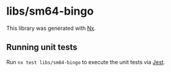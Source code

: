 # libs/sm64-bingo

This library was generated with [Nx](https://nx.dev).

## Running unit tests

Run `nx test libs/sm64-bingo` to execute the unit tests via [Jest](https://jestjs.io).

